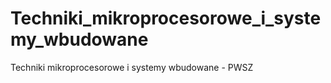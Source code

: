 # Techniki_mikroprocesorowe_i_systemy_wbudowane
Techniki mikroprocesorowe i systemy wbudowane - PWSZ
